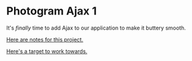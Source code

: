 # Photogram Ajax 1

It's _finally_ time to add Ajax to our application to make it buttery smooth.

[Here are notes for this project.](https://chapters.firstdraft.com/chapters/863)

[Here's a target to work towards.](http://pg-ajax-1.matchthetarget.com/)
